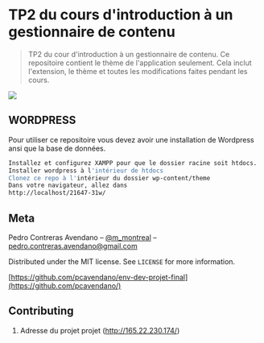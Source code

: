 # TP2 du cours d'introduction à un gestionnaire de contenu
>TP2 du cour d'introduction à un gestionnaire de contenu. Ce repositoire contient le thème de l'application seulement. Cela inclut l'extension, le thème et toutes les modifications faites pendant les cours.




![](header.png)


## WORDPRESS

Pour utiliser ce repositoire vous devez avoir une installation de Wordpress ansi que la base de données.

```sh
Installez et configurez XAMPP pour que le dossier racine soit htdocs.
Installer wordpress à l'intérieur de htdocs
Clonez ce repo à l'intérieur du dossier wp-content/theme
Dans votre navigateur, allez dans 
http://localhost/21647-31w/
```

## Meta

Pedro Contreras Avendano – [@m_montreal](https://twitter.com/m_montreal) – pedro.contreras.avendano@gmail.com

Distributed under the MIT license. See ``LICENSE`` for more information.

[https://github.com/pcavendano/env-dev-projet-final](https://github.com/pcavendano/)

## Contributing

1. Adresse du projet projet (http://165.22.230.174/)
